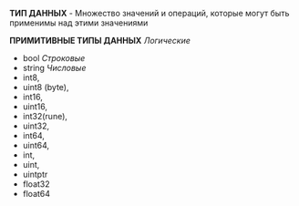 **ТИП ДАННЫХ** - Множество значений и операций, которые могут быть применимы над этими значениями

**ПРИМИТИВНЫЕ ТИПЫ ДАННЫХ**
*Логические*
- bool
*Строковые*
- string
*Числовые*
- int8, 
- uint8 (byte), 
- int16, 
- uint16, 
- int32(rune),
- uint32, 
- int64, 
- uint64, 
- int, 
- uint, 
- uintptr
- float32
- float64